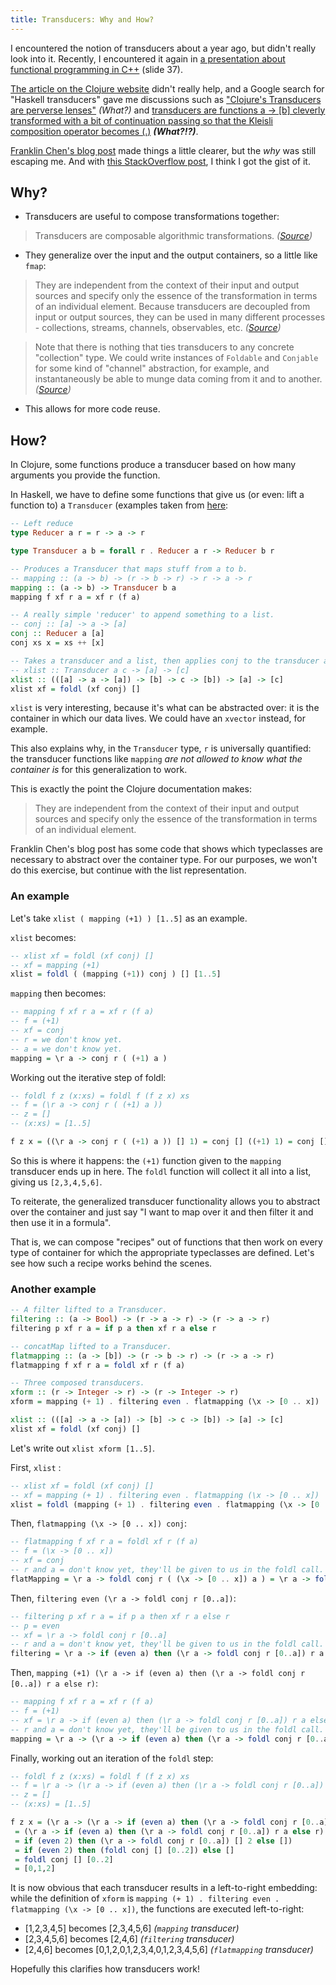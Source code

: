 ```yaml
---
title: Transducers: Why and How?
---
```


I encountered the notion of transducers about a year ago, but didn't really look into it.
Recently, I encountered it again in [a presentation about functional programming in C++](http://vitiy.info/Slides/MeetingCPP2015/MeetingCPP2015Complexity.pdf) (slide 37).

[The article on the Clojure website](http://clojure.org/transducers) didn't really help, and a Google search for "Haskell transducers" gave me discussions such as
["Clojure's Transducers are perverse lenses"](https://www.reddit.com/r/haskell/comments/2cv6l4/clojures_transducers_are_perverse_lenses/) *(What?)* and [transducers are functions a -> [b] cleverly transformed with a bit of continuation passing so that the Kleisli composition operator becomes (.)](http://stackoverflow.com/questions/26653829/how-is-a-transducer-different-from-a-partially-applied-function) ***(What?!?)***.

[Franklin Chen's blog post](http://conscientiousprogrammer.com/blog/2014/08/07/understanding-cloure-transducers-through-types/) made things a little clearer, but the *why* was still escaping me.
And with [this StackOverflow post](http://stackoverflow.com/questions/26317325/can-someone-explain-clojure-transducers-to-me-in-simple-terms), I think I got the gist of it.

## Why?

* Transducers are useful to compose transformations together:

> Transducers are composable algorithmic transformations. 
> *([Source](http://clojure.org/transducers))*

* They generalize over the input and the output containers, so a little like `fmap`:

> They are independent from the context of their input and output sources and specify only the essence of the transformation in terms of an individual element. 
> Because transducers are decoupled from input or output sources, they can be used in many different processes - collections, streams, channels, observables, etc. 
> *([Source](http://clojure.org/transducers))*

> Note that there is nothing that ties transducers to any concrete "collection" type. 
> We could write instances of `Foldable` and `Conjable` for some kind of "channel" abstraction, for example, and instantaneously be able to munge data coming from it and to another. 
> *([Source](http://conscientiousprogrammer.com/blog/2014/08/07/understanding-cloure-transducers-through-types/))*

* This allows for more code reuse.

## How?

In Clojure, some functions produce a transducer based on how many arguments you provide the function.

In Haskell, we have to define some functions that give us (or even: lift a function to) a `Transducer` (examples taken from [here](http://conscientiousprogrammer.com/blog/2014/08/07/understanding-cloure-transducers-through-types/):

```Haskell
-- Left reduce
type Reducer a r = r -> a -> r

type Transducer a b = forall r . Reducer a r -> Reducer b r

-- Produces a Transducer that maps stuff from a to b.
-- mapping :: (a -> b) -> (r -> b -> r) -> r -> a -> r
mapping :: (a -> b) -> Transducer b a
mapping f xf r a = xf r (f a)

-- A really simple 'reducer' to append something to a list.
-- conj :: [a] -> a -> [a]
conj :: Reducer a [a]
conj xs x = xs ++ [x]

-- Takes a transducer and a list, then applies conj to the transducer and folds the entire thing to list as the output.
-- xlist :: Transducer a c -> [a] -> [c]
xlist :: (([a] -> a -> [a]) -> [b] -> c -> [b]) -> [a] -> [c]
xlist xf = foldl (xf conj) []
```

`xlist` is very interesting, because it's what can be abstracted over: it is the container in which our data lives.
We could have an `xvector` instead, for example.

This also explains why, in the `Transducer` type, `r` is universally quantified: the transducer functions like `mapping` *are not allowed to know what the container is* for this generalization to work.

This is exactly the point the Clojure documentation makes:

> They are independent from the context of their input and output sources and specify only the essence of the transformation in terms of an individual element. 

Franklin Chen's blog post has some code that shows which typeclasses are necessary to abstract over the container type.
For our purposes, we won't do this exercise, but continue with the list representation.

### An example

Let's take `xlist ( mapping (+1) ) [1..5]` as an example.

`xlist` becomes:

```Haskell
-- xlist xf = foldl (xf conj) []
-- xf = mapping (+1)
xlist = foldl ( (mapping (+1)) conj ) [] [1..5]
```

`mapping` then becomes:

```Haskell
-- mapping f xf r a = xf r (f a)
-- f = (+1)
-- xf = conj
-- r = we don't know yet.
-- a = we don't know yet.
mapping = \r a -> conj r ( (+1) a )
```

Working out the iterative step of foldl:

```Haskell
-- foldl f z (x:xs) = foldl f (f z x) xs
-- f = (\r a -> conj r ( (+1) a ))
-- z = []
-- (x:xs) = [1..5]

f z x = ((\r a -> conj r ( (+1) a )) [] 1) = conj [] ((+1) 1) = conj [] 2 = [2]
```

So this is where it happens: the `(+1)` function given to the `mapping` transducer ends up in here.
The `foldl` function will collect it all into a list, giving us `[2,3,4,5,6]`.

To reiterate, the generalized transducer functionality allows you to abstract over the container and just say "I want to map over it and then filter it and then use it in a formula".

That is, we can compose "recipes" out of functions that then work on every type of container for which the appropriate typeclasses are defined.
Let's see how such a recipe works behind the scenes.

### Another example

```Haskell
-- A filter lifted to a Transducer.
filtering :: (a -> Bool) -> (r -> a -> r) -> (r -> a -> r)
filtering p xf r a = if p a then xf r a else r

-- concatMap lifted to a Transducer.
flatmapping :: (a -> [b]) -> (r -> b -> r) -> (r -> a -> r)
flatmapping f xf r a = foldl xf r (f a)

-- Three composed transducers.
xform :: (r -> Integer -> r) -> (r -> Integer -> r)
xform = mapping (+ 1) . filtering even . flatmapping (\x -> [0 .. x])

xlist :: (([a] -> a -> [a]) -> [b] -> c -> [b]) -> [a] -> [c]
xlist xf = foldl (xf conj) []
```

Let's write out `xlist xform [1..5]`.

First, `xlist` :

```Haskell
-- xlist xf = foldl (xf conj) []
-- xf = mapping (+ 1) . filtering even . flatmapping (\x -> [0 .. x])
xlist = foldl (mapping (+ 1) . filtering even . flatmapping (\x -> [0 .. x]) conj) [] [1..5]
```

Then, `flatmapping (\x -> [0 .. x]) conj`:

```Haskell
-- flatmapping f xf r a = foldl xf r (f a)
-- f = (\x -> [0 .. x])
-- xf = conj
-- r and a = don't know yet, they'll be given to us in the foldl call.
flatMapping = \r a -> foldl conj r ( (\x -> [0 .. x]) a ) = \r a -> foldl conj r [0..a]
```

Then, `filtering even (\r a -> foldl conj r [0..a])`:

```Haskell
-- filtering p xf r a = if p a then xf r a else r
-- p = even
-- xf = \r a -> foldl conj r [0..a]
-- r and a = don't know yet, they'll be given to us in the foldl call.
filtering = \r a -> if (even a) then (\r a -> foldl conj r [0..a]) r a else r
```

Then, `mapping (+1) (\r a -> if (even a) then (\r a -> foldl conj r [0..a]) r a else r)`:

```Haskell
-- mapping f xf r a = xf r (f a)
-- f = (+1)
-- xf = \r a -> if (even a) then (\r a -> foldl conj r [0..a]) r a else r
-- r and a = don't know yet, they'll be given to us in the foldl call.
mapping = \r a -> (\r a -> if (even a) then (\r a -> foldl conj r [0..a]) r a else r) r ((+1) a)
```

Finally, working out an iteration of the `foldl` step:

```Haskell
-- foldl f z (x:xs) = foldl f (f z x) xs
-- f = \r a -> (\r a -> if (even a) then (\r a -> foldl conj r [0..a]) r a else r) r ((+1) a)
-- z = []
-- (x:xs) = [1..5]

f z x = (\r a -> (\r a -> if (even a) then (\r a -> foldl conj r [0..a]) r a else r) r ((+1) a)) [] 1
 = (\r a -> if (even a) then (\r a -> foldl conj r [0..a]) r a else r) [] ((+1) 1)
 = if (even 2) then (\r a -> foldl conj r [0..a]) [] 2 else [])
 = if (even 2) then (foldl conj [] [0..2]) else []
 = foldl conj [] [0..2]
 = [0,1,2]
```

It is now obvious that each transducer results in a left-to-right embedding: 
while the definition of `xform` is `mapping (+ 1) . filtering even . flatmapping (\x -> [0 .. x])`, the functions are executed left-to-right:

* [1,2,3,4,5] becomes [2,3,4,5,6] *(`mapping` transducer)*
* [2,3,4,5,6] becomes [2,4,6] *(`filtering` transducer)*
* [2,4,6] becomes [0,1,2,0,1,2,3,4,0,1,2,3,4,5,6] *(`flatmapping` transducer)*

Hopefully this clarifies how transducers work!
